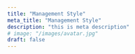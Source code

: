 ```yaml
---
title: "Management Style"
meta_title: "Management Style"
description: "this is meta description"
# image: "/images/avatar.jpg"
draft: false
---
```

